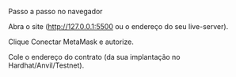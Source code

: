 Passo a passo no navegador

Abra o site (http://127.0.0.1:5500 ou o endereço do seu live-server).

Clique Conectar MetaMask e autorize.

Cole o endereço do contrato (da sua implantação no Hardhat/Anvil/Testnet).
